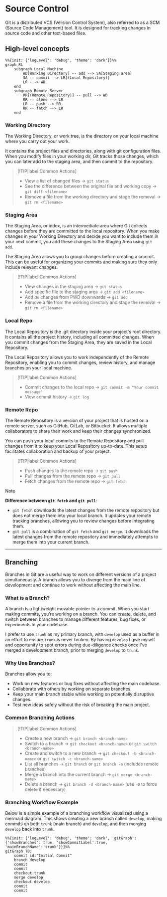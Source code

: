 # Source Control

Git is a distributed VCS (Version Control System), also referred to as a SCM (Source Code Management) tool. It is designed for tracking changes in source code and other text-based files.

## High-level concepts

```mermaid
%%{init: {'logLevel': 'debug', 'theme': 'dark'}}%%
graph RL
    subgraph Local Machine
        WD[Working Directory] -- add --> SA[Staging area]
        SA -- commit --> LR[(Local Repository)]
        LR -.-> WD
    end
    subgraph Remote Server
        RR[(Remote Repository)] -- pull --> WD
        RR -- clone --> LR
        LR -- push --> RR
        RR -- fetch --> LR
    end

```

<!-- tabs:start -->

### **Working Directory**

The Working Directory, or work tree, is the directory on your local machine where you carry out your work.

It contains the project files and directories, along with git configuration files. When you modify files in your working dir, Git tracks those changes, which you can later add to the staging area, and then commit to the repository.

> [!TIP|label:Common Actions]
> - View a list of changed files -> `git status`
> - See the difference between the original file and working copy -> `git diff <filename>`
> - Remove a file from the working directory and stage the removal -> `git rm <filename>`

### **Staging Area**

The Staging Area, or index, is an intermediate area where Git collects changes before they are committed to the local repository. When you make changes in your Working Directory and decide you want to include them in your next commit, you add these changes to the Staging Area using `git add`.

The Staging Area allows you to group changes before creating a commit. This can be useful for organizing your commits and making sure they only include relevant changes.

> [!TIP|label:Common Actions]
> - View changes in the staging area -> `git status`
> - Add specific file to the staging area -> `git add <filename>`
> - Add *all* changes from PWD downwards -> `git add .`
> - Remove a file from the working directory and stage the removal -> `git rm <filename>`

### **Local Repo**

The Local Repository is the .git directory inside your project's root directory. It contains all the project history, including all committed changes. When you commit changes from the Staging Area, they are saved in the Local Repository.

The Local Repository allows you to work independently of the Remote Repository, enabling you to commit changes, review history, and manage branches on your local machine.

> [!TIP|label:Common Actions]
> - Commit changes to the local repo -> `git commit -m "Your commit message"`
> - View commit history -> `git log`

### **Remote Repo**

The Remote Repository is a version of your project that is hosted on a remote server, such as GitHub, GitLab, or Bitbucket. It allows multiple collaborators to share their work and keep their changes synchronized.

You can push your local commits to the Remote Repository and pull changes from it to keep your Local Repository up-to-date. This setup facilitates collaboration and backup of your project.

> [!TIP|label:Common Actions]
> - Push changes to the remote repo -> `git push`
> - Pull changes from the remote repo -> `git pull`
> - Fetch changes from the remote repo -> `git fetch`

> [!NOTE]
> **Difference between `git fetch` and `git pull`**:
> - `git fetch` downloads the latest changes from the remote repository but does not merge them into your local branch. It updates your remote tracking branches, allowing you to review changes before integrating them.
> - `git pull` is a combination of `git fetch` and `git merge`. It downloads the latest changes from the remote repository and immediately attempts to merge them into your current branch.

<!-- tabs:end -->


---

## Branching

Branches in Git are a useful way to work on different versions of a project simultaneously. A branch allows you to diverge from the main line of development and continue to work without affecting the main line.

### **What is a Branch?**

A branch is a lightweight movable pointer to a commit. When you start making commits, you’re working on a branch. You can create, delete, and switch between branches to manage different features, bug fixes, or experiments in your codebase.

I prefer to use `trunk` as my primary branch, with `develop` used as a buffer in an effort to ensure `trunk` is never broken. By having `develop` I give myself and opportunity to spot errors during due-diligence checks once I've merged a development branch, prior to merging `develop` to `trunk`.


### **Why Use Branches?**

Branches allow you to:
- Work on new features or bug fixes without affecting the main codebase.
- Collaborate with others by working on separate branches.
- Keep your main branch stable while working on potentially disruptive changes.
- Test new ideas safely without the risk of breaking the main project.

### **Common Branching Actions**

> [!TIP|label:Common Actions]
> - Create a new branch -> `git branch <branch-name>`
> - Switch to a branch -> `git checkout <branch-name>` or `git switch <branch-name>`
> - Create and switch to a new branch -> `git checkout -b <branch-name>` or `git switch -c <branch-name>`
> - List all branches -> `git branch` or `git branch -a` (includes remote branches)
> - Merge a branch into the current branch -> `git merge <branch-name>`
> - Delete a branch -> `git branch -d <branch-name>` (use `-D` to force delete if necessary)

### **Branching Workflow Example**

Below is a simple example of a branching workflow visualized using a mermaid diagram. This shows creating a new branch called `develop`, making commits on both `trunk` (main branch) and `develop`, and then merging `develop` back into `trunk`.

```mermaid
%%{init: {'logLevel': 'debug', 'theme': 'dark', 'gitGraph': {'showBranches': true, 'showCommitLabel':true, 'mainBranchName':'trunk'}}}%%
gitGraph TB:
    commit id:"Initial Commit"
    branch develop
    commit
    commit
    checkout trunk
    merge develop
    checkout develop
    commit
    commit
```
